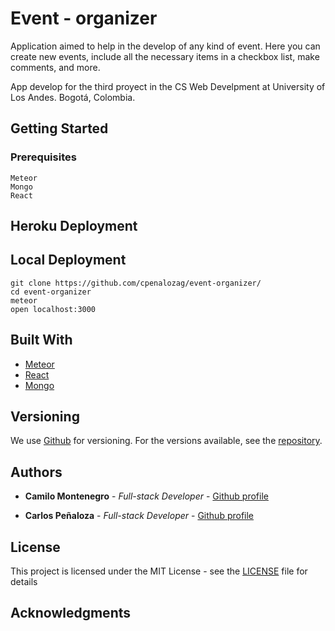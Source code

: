 # Event - organizer

Application aimed to help in the develop of any kind of event. Here you can create new events, include all the necessary items in a checkbox list, make comments, and more.

App develop for the third proyect in the CS Web Develpment at University of Los Andes. Bogotá, Colombia.

## Getting Started



### Prerequisites

```
Meteor
Mongo
React
```

## Heroku Deployment


## Local Deployment


```
git clone https://github.com/cpenalozag/event-organizer/
cd event-organizer
meteor
open localhost:3000
```

## Built With

* [Meteor](https://www.meteor.com)
* [React](https://reactjs.org)
* [Mongo](https://www.mongodb.com) 


## Versioning

We use [Github](https://github.com/) for versioning. For the versions available, see the [repository](https://github.com/cpenalozag/event-organizer). 

## Authors

* **Camilo Montenegro** - *Full-stack Developer* - [Github profile](https://github.com/ca-montenegro)

* **Carlos Peñaloza** - *Full-stack Developer* - [Github profile](https://github.com/cpenalozag)


## License

This project is licensed under the MIT License - see the [LICENSE](LICENSE) file for details

## Acknowledgments

